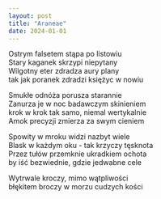 ```yaml
---
layout: post
title: "Araneae"
date: 2024-01-01
---
```


Ostrym falsetem stąpa po listowiu  
Stary kaganek skrzypi niepytany  
Wilgotny eter zdradza aury plany  
tak jak poranek zdradzi księżyc w nowiu

Smukłe odnóża porusza starannie  
Zanurza je w noc badawczym skinieniem  
krok w krok tak samo, niemal wertykalnie  
Amok precyzji zmierza za swym cieniem

Spowity w mroku widzi nazbyt wiele  
Blask w każdym oku - tak krzyczy tęsknota  
Przez tułów przemknie ukradkiem ochota  
by iść bezwiednie, gdzie jedwabne cele

Wytrwale kroczy, mimo wątpliwości  
błękitem broczy w morzu cudzych kości